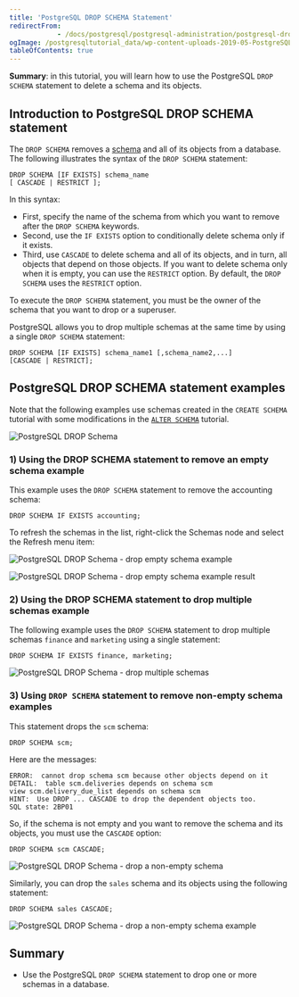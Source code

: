 ```yaml
---
title: 'PostgreSQL DROP SCHEMA Statement'
redirectFrom: 
            - /docs/postgresql/postgresql-administration/postgresql-drop-schema/
ogImage: /postgresqltutorial_data/wp-content-uploads-2019-05-PostgreSQL-DROP-Schema.png
tableOfContents: true
---
```


**Summary**: in this tutorial, you will learn how to use the PostgreSQL `DROP SCHEMA` statement to delete a schema and its objects.

## Introduction to PostgreSQL DROP SCHEMA statement

The `DROP SCHEMA` removes a [schema](https://www.postgresqltutorial.com/postgresql-administration/postgresql-schema/) and all of its objects from a database. The following illustrates the syntax of the `DROP SCHEMA` statement:

```
DROP SCHEMA [IF EXISTS] schema_name
[ CASCADE | RESTRICT ];
```

In this syntax:

- First, specify the name of the schema from which you want to remove after the `DROP SCHEMA` keywords.
- Second, use the `IF EXISTS` option to conditionally delete schema only if it exists.
- Third, use `CASCADE` to delete schema and all of its objects, and in turn, all objects that depend on those objects. If you want to delete schema only when it is empty, you can use the `RESTRICT` option. By default, the `DROP SCHEMA` uses the `RESTRICT` option.

To execute the `DROP SCHEMA` statement, you must be the owner of the schema that you want to drop or a superuser.

PostgreSQL allows you to drop multiple schemas at the same time by using a single `DROP SCHEMA` statement:

```
DROP SCHEMA [IF EXISTS] schema_name1 [,schema_name2,...]
[CASCADE | RESTRICT];
```

## PostgreSQL DROP SCHEMA statement examples

Note that the following examples use schemas created in the `CREATE SCHEMA` tutorial with some modifications in the [`ALTER SCHEMA`](https://www.postgresqltutorial.com/postgresql-administration/postgresql-alter-schema/) tutorial.

![PostgreSQL DROP Schema](/postgresqltutorial_data/wp-content-uploads-2019-05-PostgreSQL-DROP-Schema.png)

### 1) Using the DROP SCHEMA statement to remove an empty schema example

This example uses the `DROP SCHEMA` statement to remove the accounting schema:

```
DROP SCHEMA IF EXISTS accounting;
```

To refresh the schemas in the list, right-click the Schemas node and select the Refresh menu item:

![PostgreSQL DROP Schema - drop empty schema example](/postgresqltutorial_data/wp-content-uploads-2019-05-PostgreSQL-DROP-Schema-drop-empty-schema-example.png)

![PostgreSQL DROP Schema - drop empty schema example result](/postgresqltutorial_data/wp-content-uploads-2019-05-PostgreSQL-DROP-Schema-drop-empty-schema-example-result.png)

### 2) Using the DROP SCHEMA statement to drop multiple schemas example

The following example uses the `DROP SCHEMA` statement to drop multiple schemas `finance` and `marketing` using a single statement:

```
DROP SCHEMA IF EXISTS finance, marketing;
```

![PostgreSQL DROP Schema - drop multiple schemas](/postgresqltutorial_data/wp-content-uploads-2019-05-PostgreSQL-DROP-Schema-drop-multiple-schemas.png)

### 3) Using `DROP SCHEMA` statement to remove non-empty schema examples

This statement drops the `scm` schema:

```
DROP SCHEMA scm;
```

Here are the messages:

```
ERROR:  cannot drop schema scm because other objects depend on it
DETAIL:  table scm.deliveries depends on schema scm
view scm.delivery_due_list depends on schema scm
HINT:  Use DROP ... CASCADE to drop the dependent objects too.
SQL state: 2BP01
```

So, if the schema is not empty and you want to remove the schema and its objects, you must use the `CASCADE` option:

```
DROP SCHEMA scm CASCADE;
```

![PostgreSQL DROP Schema - drop a non-empty schema](/postgresqltutorial_data/wp-content-uploads-2019-05-PostgreSQL-DROP-Schema-drop-a-non-empty-schema.png)

Similarly, you can drop the `sales` schema and its objects using the following statement:

```
DROP SCHEMA sales CASCADE;
```

![PostgreSQL DROP Schema - drop a non-empty schema example](/postgresqltutorial_data/wp-content-uploads-2019-05-PostgreSQL-DROP-Schema-drop-a-non-empty-schema-example.png)

## Summary

- Use the PostgreSQL `DROP SCHEMA` statement to drop one or more schemas in a database.
